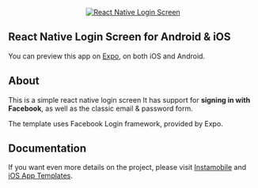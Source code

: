 <p align="center">
	<a href="https://www.instamobile.io/app-templates/react-native-login-screen-template/"><img src="https://www.instamobile.io/wp-content/uploads/2018/04/react-native-login-screen-template-cover.png" alt = "React Native Login Screen"/></a>
</p>

## React Native Login Screen for Android &amp; iOS

You can preview this app on <a href="https://expo.io/@floryan2oo7">Expo</a>, on both iOS and Android.

## About

This is a simple react native login screen It has support for <b>signing in with
Facebook</b>, as well as the classic email & password form.

The template uses Facebook Login framework, provided by Expo.

## Documentation

If you want even more details on the project, please visit <a href="https://www.instamobile.io/">Instamobile</a> and <a href="https://www.iosapptemplates.com">iOS App Templates</a>.
